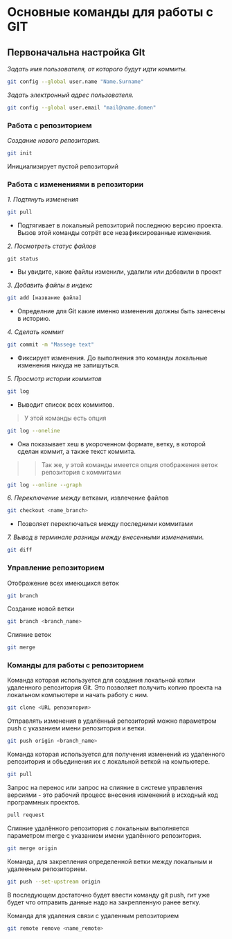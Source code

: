 # Основные команды для работы с GIT

 ## Первоначальна настройка GIt

*Задать имя пользователя, от которого будут идти коммиты.*
```sh
git config --global user.name "Name.Surname"
```
*Задать электронный адрес пользователя.*
```sh
git config --global user.email "mail@name.domen"
```

### Работа с репозиторием

*Создание нового репозитория.*
```sh
git init
```
Инициализирует пустой репозиторий

### Работа с изменениями в репозитории
*1. Подтянуть изменения*
```sh
git pull
```
*  Подтягивает в локальный репозиторий последнюю версию проекта. Вызов этой команды сотрёт все незафиксированные изменения.

*2. Посмотреть статус файлов* 
```SH
git status
```
* Вы увидите, какие файлы изменили, удалили или добавили в проект

*3. Добавить файлы в индекс*
```sh
git add [название файла]
```
* Определние для Git какие именно изменения должны быть занесены в историю.
 
 *4. Сделать коммит*
 ```sh
 git commit -m "Massege text"
 ```
 * Фиксирует изменения. До выполнения это команды локальные изменения никуда не запишуться.

 *5. Просмотр истории коммитов*
 ```sh
 git log
 ```

 * Выводит список всех коммитов.
> У этой команды есть опция 
```sh
git log --oneline
```
* Она показывает хеш в укороченном формате, ветку, в которой сделан коммит, а также текст коммита.

>> Так же, у этой команды имеется опция отображения веток репозитория с коммитами 
```sh
git log --online --graph
```

*6. Переключение между* ветками, извлечение файлов
```sh
git checkout <name_branch>
```
* Позволяет переключаться между последними коммитами

*7. Вывод в терминале разницы между внесенными изменениями.*
```sh
git diff
```

### Управление репозиторием

Отображение всех имеющихся веток
```sh
git branch
```

Создание новой ветки
```sh
git branch <branch_name>
```

Слияние веток
```sh
git merge
```

### Команды для работы с репозиторием 

Команда которая используется для создания локальной копии удаленного репозитория Git. Это позволяет получить копию проекта на локальном компьютере и начать работу с ним.
```sh
git clone <URL репозитория>
```

Отправлять изменения в удалённый репозиторий можно параметром push с указанием имени репозитория и ветки.
```sh
git push origin <branch_name>
``` 
Команда которая используется для получения изменений из удаленного репозитория и объединения их с локальной веткой на компьютере.
```sh
git pull
```

Запрос на перенос или запрос на слияние в системе управления версиями - это рабочий процесс внесения изменений в исходный код программных проектов.
```sh
pull request
```

Слияние удалённого репозитория с локальным выполняется параметром merge с указанием имени удалённого репозитория.
```sh
git merge origin
```

Команда, для закрепления определенной ветки между локальным и удалееным репозиторием. 
```sh
git push --set-upstream origin
```
В последующем достаточно будет ввести команду git push, гит уже будет что отправить данные надо на закрепленную ранее ветку.

Команда для удаления связи с удаленным репозиторием
```sh
git remote remove <name_remote>
```
